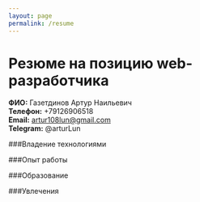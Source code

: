 ```yaml
---
layout: page
permalink: /resume
---
```


# Резюме на позицию web-разработчика

**ФИО:** Газетдинов Артур Наильевич\
**Телефон:** +79126906518\
**Email:** artur108lun@gmail.com\
**Telegram:** @arturLun

###Владение технологиями

###Опыт работы

###Образование

###Увлечения

